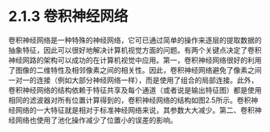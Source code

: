 # 2.1.3 卷积神经网络
卷积神经网络是一种特殊的神经网络，它可已通过简单的操作来逐层的提取数据的抽象特征，因此可以很好地解决计算机视觉方面的问题。有两个关键点决定了卷积神经网路的架构可以成功的在计算机视觉中应用。第一，卷积神经网络很好的利用了图像的二维特性及相邻像素之间的相关性。因此，卷积神经网络避免了像素之间一对一的连接（例如大部分神经网络一样），而是使用了组合的局部连接。此外，卷积神经网络的结构依赖于特征共享及每个通道（或者说是输出特征图）都是使用相同的滤波器对所有位置计算得到的，卷积神经网络的结构如图2.5所示。卷积神经网络的一大特征就是相对于标准神经网络来说，其参数大大减少。第二、卷积神经网络也使用了池化操作减少了位置小的误差的影响。


